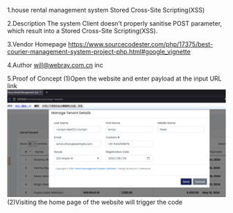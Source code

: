 1.house rental management system Stored Cross-Site Scripting(XSS)

2.Description
The system Client doesn't properly sanitise POST parameter, which result into a Stored Cross-Site Scripting(XSS).

3.Vendor Homepage
https://www.sourcecodester.com/php/17375/best-courier-management-system-project-php.html#google_vignette

4.Author
will@webray.com.cn inc

5.Proof of Concept
(1)Open the website and enter payload at the input URL link
![image](https://github.com/will121351/wenqin.webray.com.cn/blob/main/img/1.png)
(2)Visiting the home page of the website will trigger the code
